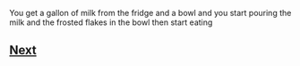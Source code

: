 You get a gallon of milk from the fridge and a bowl and you start pouring the milk and the frosted flakes in the bowl then start eating

## [Next]()